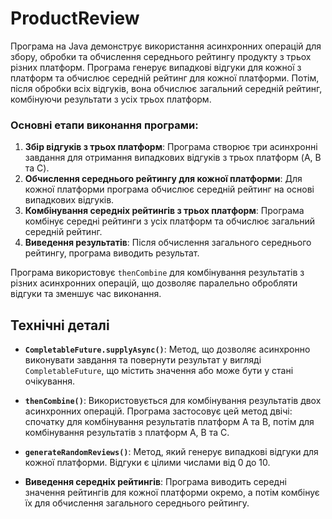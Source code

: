 
# ProductReview 

Програма на Java демонструє використання асинхронних операцій для збору, обробки та обчислення середнього рейтингу продукту з трьох різних платформ. Програма генерує випадкові відгуки для кожної з платформ та обчислює середній рейтинг для кожної платформи. Потім, після обробки всіх відгуків, вона обчислює загальний середній рейтинг, комбінуючи результати з усіх трьох платформ.

### Основні етапи виконання програми:

1. **Збір відгуків з трьох платформ**: Програма створює три асинхронні завдання для отримання випадкових відгуків з трьох платформ (A, B та C).
2. **Обчислення середнього рейтингу для кожної платформи**: Для кожної платформи програма обчислює середній рейтинг на основі випадкових відгуків.
3. **Комбінування середніх рейтингів з трьох платформ**: Програма комбінує середні рейтинги з усіх платформ та обчислює загальний середній рейтинг.
4. **Виведення результатів**: Після обчислення загального середнього рейтингу, програма виводить результат.

Програма використовує `thenCombine` для комбінування результатів з різних асинхронних операцій, що дозволяє паралельно обробляти відгуки та зменшує час виконання.

## Технічні деталі

- **`CompletableFuture.supplyAsync()`**: Метод, що дозволяє асинхронно виконувати завдання та повернути результат у вигляді `CompletableFuture`, що містить значення або може бути у стані очікування.

- **`thenCombine()`**: Використовується для комбінування результатів двох асинхронних операцій. Програма застосовує цей метод двічі: спочатку для комбінування результатів платформ A та B, потім для комбінування результатів з платформ A, B та C.

- **`generateRandomReviews()`**: Метод, який генерує випадкові відгуки для кожної платформи. Відгуки є цілими числами від 0 до 10.

- **Виведення середніх рейтингів**: Програма виводить середні значення рейтингів для кожної платформи окремо, а потім комбінує їх для обчислення загального середнього рейтингу.

